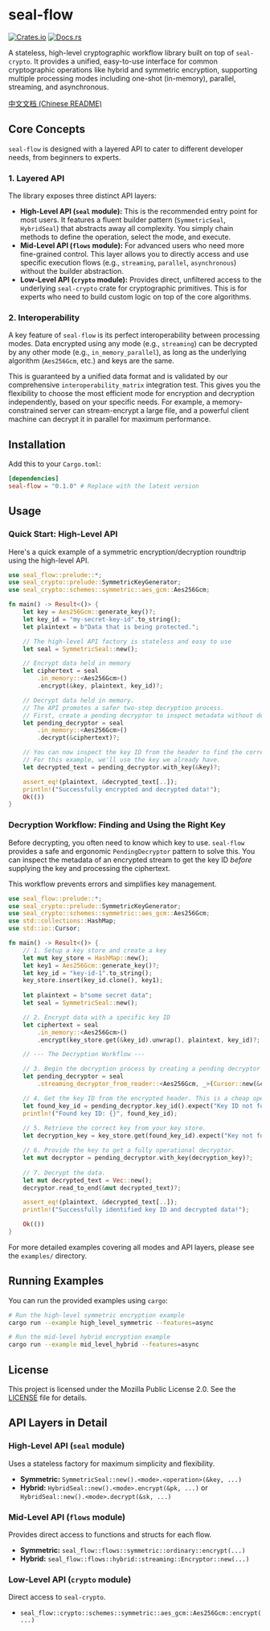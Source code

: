 # seal-flow

[![Crates.io](https://img.shields.io/crates/v/seal-flow.svg)](https://crates.io/crates/seal-flow)
[![Docs.rs](https://docs.rs/seal-flow/badge.svg)](https://docs.rs/seal-flow)

A stateless, high-level cryptographic workflow library built on top of `seal-crypto`. It provides a unified, easy-to-use interface for common cryptographic operations like hybrid and symmetric encryption, supporting multiple processing modes including one-shot (in-memory), parallel, streaming, and asynchronous.

[中文文档 (Chinese README)](./README_CN.md)

## Core Concepts

`seal-flow` is designed with a layered API to cater to different developer needs, from beginners to experts.

### 1. Layered API

The library exposes three distinct API layers:

-   **High-Level API (`seal` module):** This is the recommended entry point for most users. It features a fluent builder pattern (`SymmetricSeal`, `HybridSeal`) that abstracts away all complexity. You simply chain methods to define the operation, select the mode, and execute.
-   **Mid-Level API (`flows` module):** For advanced users who need more fine-grained control. This layer allows you to directly access and use specific execution flows (e.g., `streaming`, `parallel`, `asynchronous`) without the builder abstraction.
-   **Low-Level API (`crypto` module):** Provides direct, unfiltered access to the underlying `seal-crypto` crate for cryptographic primitives. This is for experts who need to build custom logic on top of the core algorithms.

### 2. Interoperability

A key feature of `seal-flow` is its perfect interoperability between processing modes. Data encrypted using any mode (e.g., `streaming`) can be decrypted by any other mode (e.g., `in_memory_parallel`), as long as the underlying algorithm (`Aes256Gcm`, etc.) and keys are the same.

This is guaranteed by a unified data format and is validated by our comprehensive `interoperability_matrix` integration test. This gives you the flexibility to choose the most efficient mode for encryption and decryption independently, based on your specific needs. For example, a memory-constrained server can stream-encrypt a large file, and a powerful client machine can decrypt it in parallel for maximum performance.

## Installation

Add this to your `Cargo.toml`:

```toml
[dependencies]
seal-flow = "0.1.0" # Replace with the latest version
```

## Usage

### Quick Start: High-Level API

Here's a quick example of a symmetric encryption/decryption roundtrip using the high-level API.

```rust
use seal_flow::prelude::*;
use seal_crypto::prelude::SymmetricKeyGenerator;
use seal_crypto::schemes::symmetric::aes_gcm::Aes256Gcm;

fn main() -> Result<()> {
    let key = Aes256Gcm::generate_key()?;
    let key_id = "my-secret-key-id".to_string();
    let plaintext = b"Data that is being protected.";

    // The high-level API factory is stateless and easy to use
    let seal = SymmetricSeal::new();

    // Encrypt data held in memory
    let ciphertext = seal
        .in_memory::<Aes256Gcm>()
        .encrypt(&key, plaintext, key_id)?;

    // Decrypt data held in memory.
    // The API promotes a safer two-step decryption process.
    // First, create a pending decryptor to inspect metadata without decrypting.
    let pending_decryptor = seal
        .in_memory::<Aes256Gcm>()
        .decrypt(&ciphertext)?;

    // You can now inspect the key ID from the header to find the correct key.
    // For this example, we'll use the key we already have.
    let decrypted_text = pending_decryptor.with_key(&key)?;

    assert_eq!(plaintext, &decrypted_text[..]);
    println!("Successfully encrypted and decrypted data!");
    Ok(())
}
```

### Decryption Workflow: Finding and Using the Right Key

Before decrypting, you often need to know which key to use. `seal-flow` provides a safe and ergonomic `PendingDecryptor` pattern to solve this. You can inspect the metadata of an encrypted stream to get the key ID *before* supplying the key and processing the ciphertext.

This workflow prevents errors and simplifies key management.

```rust
use seal_flow::prelude::*;
use seal_crypto::prelude::SymmetricKeyGenerator;
use seal_crypto::schemes::symmetric::aes_gcm::Aes256Gcm;
use std::collections::HashMap;
use std::io::Cursor;

fn main() -> Result<()> {
    // 1. Setup a key store and create a key
    let mut key_store = HashMap::new();
    let key1 = Aes256Gcm::generate_key()?;
    let key_id = "key-id-1".to_string();
    key_store.insert(key_id.clone(), key1);
    
    let plaintext = b"some secret data";
    let seal = SymmetricSeal::new();

    // 2. Encrypt data with a specific key ID
    let ciphertext = seal
        .in_memory::<Aes256Gcm>()
        .encrypt(key_store.get(&key_id).unwrap(), plaintext, key_id)?;

    // --- The Decryption Workflow ---

    // 3. Begin the decryption process by creating a pending decryptor from a reader
    let pending_decryptor = seal
        .streaming_decryptor_from_reader::<Aes256Gcm, _>(Cursor::new(&ciphertext))?;

    // 4. Get the key ID from the encrypted header. This is a cheap operation.
    let found_key_id = pending_decryptor.key_id().expect("Key ID not found in header!");
    println!("Found key ID: {}", found_key_id);
    
    // 5. Retrieve the correct key from your key store.
    let decryption_key = key_store.get(found_key_id).expect("Key not found in store!");

    // 6. Provide the key to get a fully operational decryptor.
    let mut decryptor = pending_decryptor.with_key(decryption_key)?;
    
    // 7. Decrypt the data.
    let mut decrypted_text = Vec::new();
    decryptor.read_to_end(&mut decrypted_text)?;

    assert_eq!(plaintext, &decrypted_text[..]);
    println!("Successfully identified key ID and decrypted data!");

    Ok(())
}
```

For more detailed examples covering all modes and API layers, please see the `examples/` directory.

## Running Examples

You can run the provided examples using `cargo`:

```bash
# Run the high-level symmetric encryption example
cargo run --example high_level_symmetric --features=async

# Run the mid-level hybrid encryption example
cargo run --example mid_level_hybrid --features=async
```

## License

This project is licensed under the Mozilla Public License 2.0. See the [LICENSE](LICENSE) file for details.

## API Layers in Detail

### High-Level API (`seal` module)

Uses a stateless factory for maximum simplicity and flexibility.

-   **Symmetric:** `SymmetricSeal::new().<mode>.<operation>(&key, ...)`
-   **Hybrid:** `HybridSeal::new().<mode>.encrypt(&pk, ...)` or `HybridSeal::new().<mode>.decrypt(&sk, ...)`

### Mid-Level API (`flows` module)

Provides direct access to functions and structs for each flow.

-   **Symmetric:** `seal_flow::flows::symmetric::ordinary::encrypt(...)`
-   **Hybrid:** `seal_flow::flows::hybrid::streaming::Encryptor::new(...)`

### Low-Level API (`crypto` module)

Direct access to `seal-crypto`.

-   `seal_flow::crypto::schemes::symmetric::aes_gcm::Aes256Gcm::encrypt(...)` 
